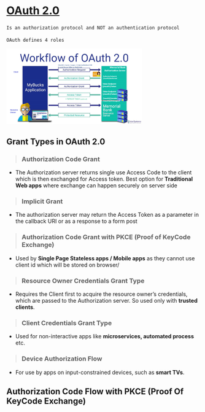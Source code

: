 # [OAuth 2.0](https://auth0.com/intro-to-iam/what-is-oauth-2)
    Is an authorization protocol and NOT an authentication protocol

    OAuth defines 4 roles
    
<img src="./images/oauth__flow.png" width="70%" height="10%">
  
## Grant Types in OAuth 2.0

> ### Authorization Code Grant
- The Authorization server returns single use Access Code to the client which is then exchanged for Access token. Best option for **Traditional Web apps** where exchange can happen securely on server side

> ### Implicit Grant
- The authorization server may return the Access Token as a parameter in the callback URI or as a response to a form post

> ### Authorization Code Grant with PKCE (Proof of KeyCode Exchange)
- Used by **Single Page Stateless apps / Mobile apps** as they cannot use client id which will be stored on browser/

> ### Resource Owner Credentials Grant Type
- Requires the Client first to acquire the resource owner’s credentials, which are passed to the Authorization server. So used only with **trusted clients**.

> ### Client Credentials Grant Type
- Used for non-interactive apps like **microservices, automated process** etc.
  
> ### Device Authorization Flow
- For use by apps on input-constrained devices, such as **smart TVs**.

## Authorization Code Flow with PKCE (Proof Of KeyCode Exchange)



